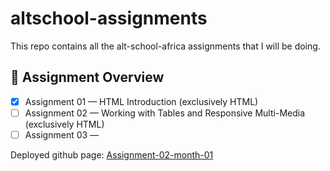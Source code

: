 # altschool-assignments

This repo contains all the alt-school-africa assignments that I will be doing.

## 📌 Assignment Overview

-   [x] Assignment 01 — HTML Introduction (exclusively HTML)
-   [ ] Assignment 02 — Working with Tables and Responsive Multi-Media (exclusively HTML)
-   [ ] Assignment 03 —

Deployed github page: [Assignment-02-month-01](https://donalds6784.github.io/altschool-assignments/assignment-02-month-01/table.html)
